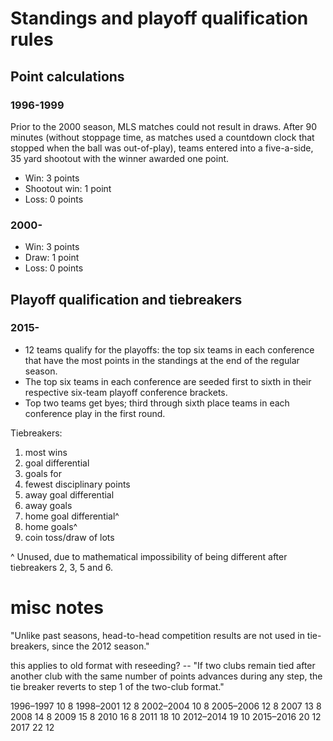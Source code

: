 # Standings and playoff qualification rules

## Point calculations

### 1996-1999
Prior to the 2000 season, MLS matches could not result in draws. After 90
minutes (without stoppage time, as matches used a countdown clock that stopped
when the ball was out-of-play), teams entered into a five-a-side, 35 yard
shootout with the winner awarded one point.

* Win: 3 points
* Shootout win: 1 point
* Loss: 0 points

### 2000-

* Win: 3 points
* Draw: 1 point
* Loss: 0 points


## Playoff qualification and tiebreakers

### 2015-

* 12 teams qualify for the playoffs: the top six teams in each conference that
  have the most points in the standings at the end of the regular season.
* The top six teams in each conference are seeded first to sixth in their
  respective six-team playoff conference brackets.
* Top two teams get byes; third through sixth place teams in each conference
  play in the first round.

Tiebreakers:
1. most wins
2. goal differential
3. goals for
4. fewest disciplinary points
5. away goal differential
6. away goals
7. home goal differential^
8. home goals^
9. coin toss/draw of lots

^ Unused, due to mathematical impossibility of being different after tiebreakers
  2, 3, 5 and 6.



# misc notes

"Unlike past seasons, head-to-head competition results are not used in tie-breakers, since the 2012 season."


this applies to old format with reseeding? -- "If two clubs remain tied after another club with the same number of points advances during any step, the tie breaker reverts to step 1 of the two-club format."


1996–1997	10	8
1998–2001	12	8
2002–2004	10	8
2005–2006	12	8
2007	13	8
2008	14	8
2009	15	8
2010	16	8
2011	18	10
2012–2014	19	10
2015–2016	20	12
2017	22	12
